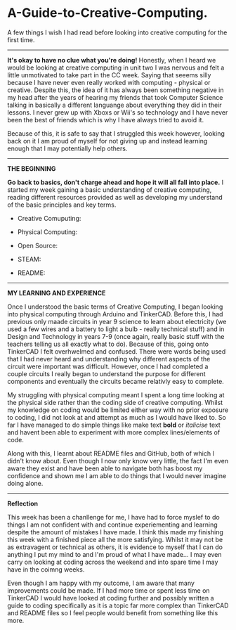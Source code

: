 # A-Guide-to-Creative-Computing.
A few things I wish I had read before looking into creative computing for the first time. 

***

**It's okay to have no clue what you're doing!** Honestly, when I heard we would be looking at creative computing in unit two I was nervous and felt a little unmotivated to take part in the CC week. Saying that seeems silly because I have never even really worked with computing - physical or creative. Despite this, the idea of it has always been something negative in my head after the years of hearing my friends that took Computer Science talking in basically a different languange about everything they did in their lessons. I never grew up with Xboxs or Wii's so technology and I have never been the best of friends which is why I have always tried to avoid it.

Because of this, it is safe to say that I struggled this week however, looking back on it I am proud of myself for not giving up and instead learning enough that I may potentially help others.  

***

**THE BEGINNING**

**Go back to basics, don't charge ahead and hope it will all fall into place.** I started my week gaining a basic understanding of creative computing, reading different resources provided as well as developing my understand of the basic principles and key terms. 

- Creative Comuputing:

- Physical Computing:

- Open Source:

- STEAM:

- README:

***

**MY LEARNING AND EXPERIENCE**

Once I understood the basic terms of Creative Computing, I began looking into physical computing through Arduino and TinkerCAD. Before this, I had previous only maade circuits in year 9 science to learn about electricity (we used a few wires and a battery to light a bulb - really technical stuff) and in Design and Technology in years 7-9 (once again, really basic stuff with the teachers telling us all exactly what to do). Because of this, going onto TinkerCAD I felt overhwelmed and confused. There were words being used that I had never heard and understanding why different aspects of the circuit were important was difficult. However, once I had completed a couple circuits I really began to understand the purpose for different components and eventually the circuits became relativly easy to complete. 

My struggling with physical computing meant I spent a long time looking at the physical side rather than the coding side of creative computing. Whilst my knowledge on coding would be limited either way with no prior exposure to coding, I did not look at and attempt as much as I would have liked to. So far I have managed to do simple things like make text **bold** or *italicise* text and havent been able to experiment with more complex lines/elements of code. 

Along with this, I learnt about README files and GitHub, both of which I didn't know about. Even though I now only know very little, the fact I'm even aware they exist and have been able to navigate both has boost my confidence and shown me I am able to do things that I would never imagine doing alone.

***

**Reflection**

This week has been a chanllenge for me, I have had to force myslef to do things I am not confident with and continue experiementing and learning despite the amount of mistakes I have made. I think this made my finishing this week with a finished piece all the more satisfying. Whilst it may not be as extravagent or technical as others, it is evidence to myself that I can do anything I put my mind to and I'm proud of what I have made... I may even carry on looking at coding across the weekend and into spare time I may have in the coimng weeks.

Even though I am happy with my outcome, I am aware that many improvements could be made. If I had more time or spent less time on TinkerCAD I would have looked at coding further and possibly written a guide to coding specifically as it is a topic far more complex than TinkerCAD and README files so I feel people would benefit from something like this more. 

